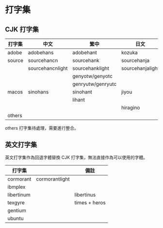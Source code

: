 # 打字集

## CJK 打字集

| 打字集 | 中文             | 繁中              | 日文             |
| ------ | ---------------- | ----------------- | ---------------- |
| adobe  | adobehans        | adobehant         | kozuka           |
| source | sourcehancn      | sourcehank        | sourcehanja      |
|        | sourcehancnlight | sourcehanklight   | sourcehanjalight |
|        |                  | genyotw/genyotc   |                  |
|        |                  | genryutw/genryutc |                  |
| macos  | sinohans         | sinohant          | jiyou            |
|        |                  | lihant            |                  |
|        |                  |                   | hiragino         |
| others |                  |                   |                  |

others 打字集待處理，需要進行整合。

## 英文打字集

英文打字集作為回退字體替換 CJK 打字集，無法直接作為可以使用的字體。

| 打字集     |                | 備註          |
| ---------- | -------------- | ------------- |
| cormorant  | cormorantlight |               |
| ibmplex    |                |               |
| libertinum |                | libertinus    |
| texgyre    |                | times + heros |
| gentium    |                |               |
| ubuntu     |                |               |


